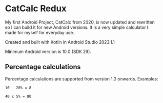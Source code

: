 # CatCalc Redux

My first Android Project, CatCalc from 2020, is now updated and rewritten so I can build it for new Android versions. It is a very simple calculator I made for myself for everyday use.

Created and built with Kotlin in Android Studio 2023.1.1

Minimum Android version is 10.0 (SDK 29).

## Percentage calculations

Percentage calculations are supported from version 1.3 onwards. Examples:

```
10 - 20% = 8
```

```
40 x 5% = 80
```

